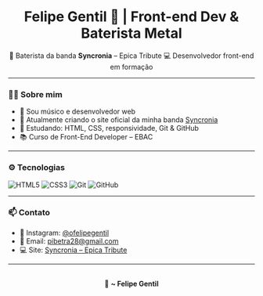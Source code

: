 <h1 align="center">Felipe Gentil 🤘 | Front-end Dev & Baterista Metal</h1>

<p align="center">
  🎸 Baterista da banda <strong>Syncronia</strong> – Epica Tribute  
  💻 Desenvolvedor front-end em formação  
</p>

---

### 👨‍💻 Sobre mim

- 🎵 Sou músico e desenvolvedor web
- 🚀 Atualmente criando o site oficial da minha banda [Syncronia](https://felipegentil.github.io/sitesyncronia/)
- 🧠 Estudando: HTML, CSS, responsividade, Git & GitHub
- 📚 Curso de Front-End Developer – EBAC

---

### ⚙️ Tecnologias

![HTML5](https://img.shields.io/badge/-HTML5-E34F26?style=flat&logo=html5&logoColor=white)
![CSS3](https://img.shields.io/badge/-CSS3-1572B6?style=flat&logo=css3)
![Git](https://img.shields.io/badge/-Git-F05032?style=flat&logo=git&logoColor=white)
![GitHub](https://img.shields.io/badge/-GitHub-181717?style=flat&logo=github)

---

### 📫 Contato

- 🎸 Instagram: [@ofelipegentil](https://www.instagram.com/ofelipegentil/)
- 📧 Email: pibetra28@gmail.com 
- 💻 Site: [Syncronia – Epica Tribute](https://felipegentil.github.io/sitesyncronia/)

---

<p align="center">
  <br>
  🎤 <strong>~ Felipe Gentil</strong>
</p>
